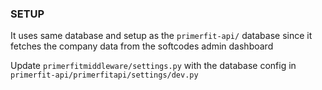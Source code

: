 ### SETUP

It uses same database and setup as the `primerfit-api/` database since it fetches the company data from the softcodes admin dashboard


Update `primerfitmiddleware/settings.py` with the database config in `primerfit-api/primerfitapi/settings/dev.py` 